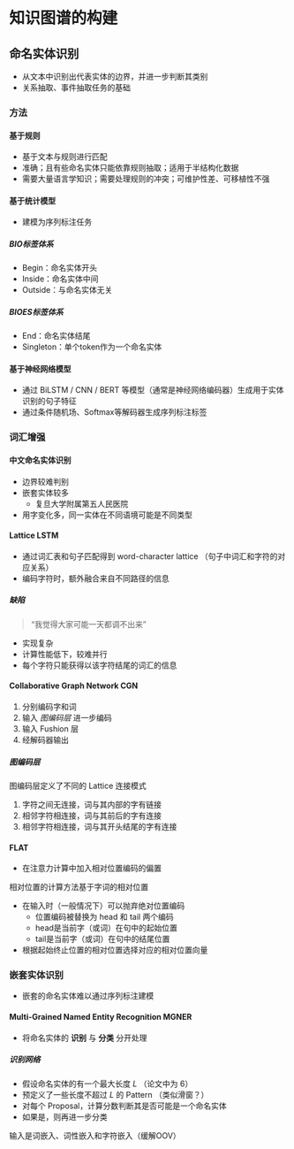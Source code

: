 # 知识图谱的构建

## 命名实体识别

- 从文本中识别出代表实体的边界，并进一步判断其类别
- 关系抽取、事件抽取任务的基础

### 方法

#### 基于规则

- 基于文本与规则进行匹配
- 准确；且有些命名实体只能依靠规则抽取；适用于半结构化数据
- 需要大量语言学知识；需要处理规则的冲突；可维护性差、可移植性不强

#### 基于统计模型

- 建模为序列标注任务

##### BIO标签体系

- Begin：命名实体开头
- Inside：命名实体中间
- Outside：与命名实体无关

##### BIOES标签体系

- End：命名实体结尾
- Singleton：单个token作为一个命名实体

#### 基于神经网络模型

- 通过 BiLSTM / CNN / BERT 等模型（通常是神经网络编码器）生成用于实体识别的句子特征
- 通过条件随机场、Softmax等解码器生成序列标注标签

### 词汇增强

#### 中文命名实体识别

- 边界较难判别
- 嵌套实体较多
  - 复旦大学附属第五人民医院
- 用字变化多，同一实体在不同语境可能是不同类型

#### Lattice LSTM

- 通过词汇表和句子匹配得到 word-character lattice （句子中词汇和字符的对应关系）
- 编码字符时，额外融合来自不同路径的信息

##### 缺陷

> “我觉得大家可能一天都调不出来”

- 实现复杂
- 计算性能低下，较难并行
- 每个字符只能获得以该字符结尾的词汇的信息

#### Collaborative Graph Network CGN

1. 分别编码字和词
2. 输入 *图编码层* 进一步编码
3. 输入 Fushion 层
4. 经解码器输出

##### 图编码层

图编码层定义了不同的 Lattice 连接模式

1. 字符之间无连接，词与其内部的字有链接
2. 相邻字符相连接，词与其前后的字有连接
3. 相邻字符相连接，词与其开头结尾的字有连接

#### FLAT

- 在注意力计算中加入相对位置编码的偏置

相对位置的计算方法基于字词的相对位置

- 在输入时（一般情况下）可以抛弃绝对位置编码
  - 位置编码被替换为 head 和 tail 两个编码
  - head是当前字（或词）在句中的起始位置
  - tail是当前字（或词）在句中的结尾位置
- 根据起始终止位置的相对位置选择对应的相对位置向量

### 嵌套实体识别

- 嵌套的命名实体难以通过序列标注建模

#### Multi-Grained Named Entity Recognition MGNER

- 将命名实体的 **识别** 与 **分类** 分开处理

##### 识别网络

- 假设命名实体的有一个最大长度 $L$ （论文中为 6）
- 预定义了一些长度不超过 $L$ 的 Pattern （类似滑窗？）
- 对每个 Proposal，计算分数判断其是否可能是一个命名实体
- 如果是，则再进一步分类

输入是词嵌入、词性嵌入和字符嵌入（缓解OOV）
